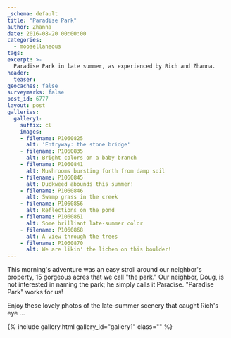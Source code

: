```yaml
---
_schema: default
title: "Paradise Park"
author: Zhanna
date: 2016-08-20 00:00:00
categories:
  - moosellaneous
tags:
excerpt: >-
  Paradise Park in late summer, as experienced by Rich and Zhanna.
header:
  teaser:
geocaches: false
surveymarks: false
post_id: 6777
layout: post        
galleries:
  gallery1:
    suffix: cl
    images:
    - filename: P1060825
      alt: 'Entryway: the stone bridge'
    - filename: P1060835
      alt: Bright colors on a baby branch
    - filename: P1060841
      alt: Mushrooms bursting forth from damp soil
    - filename: P1060845
      alt: Duckweed abounds this summer!
    - filename: P1060846
      alt: Swamp grass in the creek
    - filename: P1060856
      alt: Reflections on the pond
    - filename: P1060861
      alt: Some brilliant late-summer color 
    - filename: P1060868
      alt: A view through the trees
    - filename: P1060870
      alt: We are likin' the lichen on this boulder!      
---
```


This morning's adventure was an easy stroll around our neighbor's property, 15 gorgeous acres that we call "the park." Our neighbor, Doug, is not interested in naming the park; he simply calls it Paradise. "Paradise Park" works for us!

Enjoy these lovely photos of the late-summer scenery that caught Rich's eye ...

{% include gallery.html gallery_id="gallery1" class="" %}